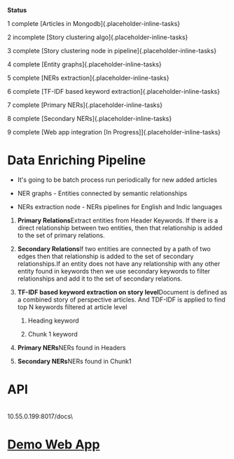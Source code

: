 **Status**

1 complete [Articles in Mongodb]{.placeholder-inline-tasks}

2 incomplete [Story clustering algo]{.placeholder-inline-tasks}

3 complete [Story clustering node in
pipeline]{.placeholder-inline-tasks}

4 complete [Entity graphs]{.placeholder-inline-tasks}

5 complete [NERs extraction]{.placeholder-inline-tasks}

6 complete [TF-IDF based keyword extraction]{.placeholder-inline-tasks}

7 complete [Primary NERs]{.placeholder-inline-tasks}

8 complete [Secondary NERs]{.placeholder-inline-tasks}

9 complete [Web app integration \[In
Progress\]]{.placeholder-inline-tasks}

# Data Enriching Pipeline

- It's going to be batch process run periodically for new added articles

- NER graphs - Entities connected by semantic relationships

- NERs extraction node - NERs pipelines for English and Indic languages

1.  **Primary Relations**Extract entities from Header Keywords. If there
    is a direct relationship between two entities, then that
    relationship is added to the set of primary relations. 

2.  **Secondary Relations**If two entities are connected by a path of
    two edges then that relationship is added to the set of secondary
    relationships.If an entity does not have any relationship with any
    other entity found in keywords then we use secondary keywords to
    filter relationships and add it to the set of secondary relations.

3.  **TF-IDF based keyword extraction on story level**Document is
    defined as a combined story of perspective articles. And TDF-IDF is
    applied to find top N keywords filtered at article level

    1.  Heading keyword

    2.  Chunk 1 keyword

4.  **Primary NERs**NERs found in Headers

5.  **Secondary NERs**NERs found in Chunk1

# API

\
10.55.0.199:8017/docs\

# [Demo Web App](http://10.55.0.199:8021)
